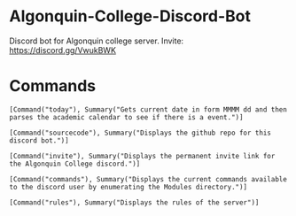 # Algonquin-College-Discord-Bot
Discord bot for Algonquin college server. Invite: https://discord.gg/VwukBWK

# Commands
```
[Command("today"), Summary("Gets current date in form MMMM dd and then parses the academic calendar to see if there is a event.")]
```
```
[Command("sourcecode"), Summary("Displays the github repo for this discord bot.")]
```
```
[Command("invite"), Summary("Displays the permanent invite link for the Algonquin College discord.")]
```
```
[Command("commands"), Summary("Displays the current commands available to the discord user by enumerating the Modules directory.")]
```
```
[Command("rules"), Summary("Displays the rules of the server")]
```

